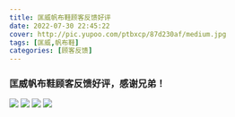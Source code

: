 ```yaml
---
title: 匡威帆布鞋顾客反馈好评
date: 2022-07-30 22:45:22
cover: http://pic.yupoo.com/ptbxcp/87d230af/medium.jpg
tags: [匡威,帆布鞋]
categories: [顾客反馈]
---
```


###  匡威帆布鞋顾客反馈好评，感谢兄弟！
![](http://pic.yupoo.com/ptbxcp/62a30509/9eb81cbd.jpg)
![](http://pic.yupoo.com/ptbxcp/d8d1e56a/a3f39c53.jpg)
![](http://pic.yupoo.com/ptbxcp/87d230af/3933d4c7.jpg)
![](http://pic.yupoo.com/ptbxcp/2f2fdf8e/77dcb56f.jpg)


